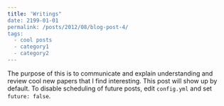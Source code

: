 ```yaml
---
title: 'Writings"
date: 2199-01-01
permalink: /posts/2012/08/blog-post-4/
tags:
  - cool posts
  - category1
  - category2
---
```

The purpose of this is to communicate and explain understanding and review cool new papers that I find interesting. 
This post will show up by default. To disable scheduling of future posts, edit `config.yml` and set `future: false`. 
